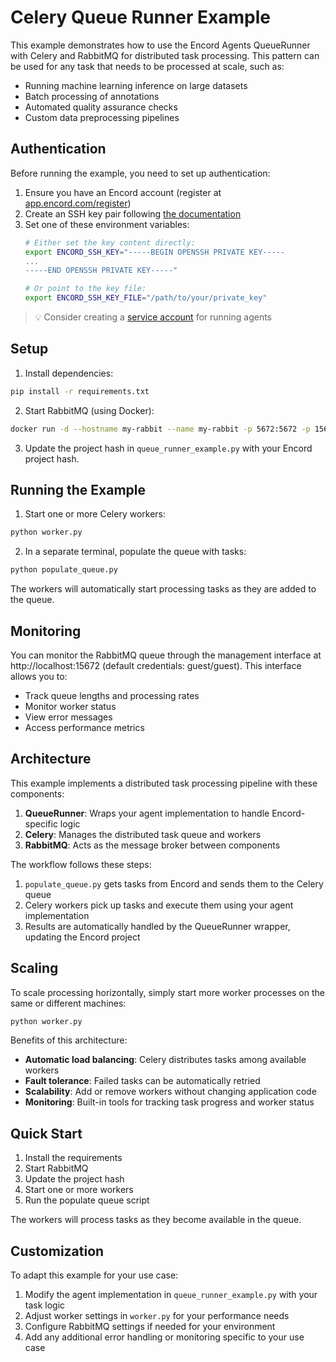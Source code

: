 # Celery Queue Runner Example

This example demonstrates how to use the Encord Agents QueueRunner with Celery and RabbitMQ for distributed task processing. This pattern can be used for any task that needs to be processed at scale, such as:

- Running machine learning inference on large datasets
- Batch processing of annotations
- Automated quality assurance checks
- Custom data preprocessing pipelines

## Authentication

Before running the example, you need to set up authentication:

1. Ensure you have an Encord account (register at [app.encord.com/register](https://app.encord.com/register))
2. Create an SSH key pair following [the documentation](https://docs.encord.com/platform-documentation/Annotate/annotate-api-keys)
3. Set one of these environment variables:
   ```bash
   # Either set the key content directly:
   export ENCORD_SSH_KEY="-----BEGIN OPENSSH PRIVATE KEY-----
   ...
   -----END OPENSSH PRIVATE KEY-----"
   
   # Or point to the key file:
   export ENCORD_SSH_KEY_FILE="/path/to/your/private_key"
   ```

> 💡 Consider creating a [service account](https://docs.encord.com/platform-documentation/GettingStarted/getting-started-service-accounts) for running agents

## Setup

1. Install dependencies:

```bash
pip install -r requirements.txt
```

2. Start RabbitMQ (using Docker):

```bash
docker run -d --hostname my-rabbit --name my-rabbit -p 5672:5672 -p 15672:15672 rabbitmq:management
```

3. Update the project hash in `queue_runner_example.py` with your Encord project hash.

## Running the Example

1. Start one or more Celery workers:
```bash
python worker.py
```

2. In a separate terminal, populate the queue with tasks:
```bash
python populate_queue.py
```

The workers will automatically start processing tasks as they are added to the queue.

## Monitoring

You can monitor the RabbitMQ queue through the management interface at http://localhost:15672
(default credentials: guest/guest). This interface allows you to:

- Track queue lengths and processing rates
- Monitor worker status
- View error messages
- Access performance metrics

## Architecture

This example implements a distributed task processing pipeline with these components:

1. **QueueRunner**: Wraps your agent implementation to handle Encord-specific logic
2. **Celery**: Manages the distributed task queue and workers
3. **RabbitMQ**: Acts as the message broker between components

The workflow follows these steps:

1. `populate_queue.py` gets tasks from Encord and sends them to the Celery queue
2. Celery workers pick up tasks and execute them using your agent implementation
3. Results are automatically handled by the QueueRunner wrapper, updating the Encord project

## Scaling

To scale processing horizontally, simply start more worker processes on the same or different machines:

```bash
python worker.py
```

Benefits of this architecture:

- **Automatic load balancing**: Celery distributes tasks among available workers
- **Fault tolerance**: Failed tasks can be automatically retried
- **Scalability**: Add or remove workers without changing application code
- **Monitoring**: Built-in tools for tracking task progress and worker status

## Quick Start

1. Install the requirements
2. Start RabbitMQ
3. Update the project hash
4. Start one or more workers
5. Run the populate queue script

The workers will process tasks as they become available in the queue.

## Customization

To adapt this example for your use case:

1. Modify the agent implementation in `queue_runner_example.py` with your task logic
2. Adjust worker settings in `worker.py` for your performance needs
3. Configure RabbitMQ settings if needed for your environment
4. Add any additional error handling or monitoring specific to your use case
